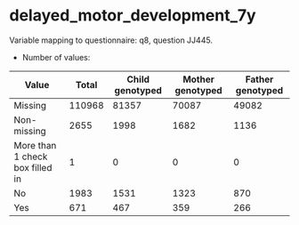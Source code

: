 # delayed_motor_development_7y
Variable mapping to questionnaire: q8, question JJ445.
- Number of values:

| Value | Total | Child genotyped | Mother genotyped | Father genotyped |
| ----- | ----- | --------------- | ---------------- | ---------------- |
| Missing | 110968 | 81357 | 70087 | 49082 |
| Non-missing | 2655 | 1998 | 1682 | 1136 |
| More than 1 check box filled in | 1 | 0 | 0 |0 |
| No | 1983 | 1531 | 1323 |870 |
| Yes | 671 | 467 | 359 |266 |



